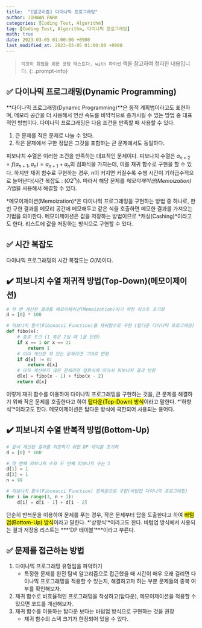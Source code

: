 ```yaml
---
title:  "[알고리즘] 다이나믹 프로그래밍"
author: JIHWAN PARK
categories: [Coding Test, Algorithm]
tag: [Coding Test, Algorithm, 다이나믹 프로그래밍]
math: true
date: 2023-03-05 01:00:00 +0900
last_modified_at: 2023-03-05 01:00:00 +0900
---
```

> `이것이 취업을 위한 코딩 테스트다. with 파이썬` 책을 참고하여 정리한 내용입니다.
{: .prompt-info}

## ✅ 다이나믹 프로그래밍(Dynamic Programming)
**다이나믹 프로그래밍(Dynamic Programming)**은 동적 계획법이라고도 표현하며, 메모리 공간을 더 사용해서 연산 속도를 비약적으로 증가시킬 수 있는 방법 중 대표적인 방법이다. 다이나믹 프로그래밍은 다음 조건을 만족할 때 사용할 수 있다.

1. 큰 문제를 작은 문제로 나눌 수 있다.
2. 작은 문제에서 구한 정답은 그것을 포함하는 큰 문제에서도 동일하다.

피보나치 수열은 이러한 조건을 만족하는 대표적인 문제이다. 피보나치 수열은 $a_{n+2} = f(a_{n+1}, a_n) = a_{n+1} + a_n$의 점화식을 가지는데, 이를 재귀 함수로 구현을 할 수 있다. 하지만 재귀 함수로 구현하는 경우, n이 커지면 커질수록 수행 시간이 기하급수적으로 늘어난다(시간 복잡도 : $(O2^n)$). 따라서 해당 문제를 *메모이제이션(Memoization) 기법*을 사용해서 해결할 수 있다.

*메모이제이션(Memoization)*은 다이나믹 프로그래밍을 구현하는 방법 중 하나로, 한 번 구한 결과를 메모리 공간에 메모해두고 같은 식을 호출하면 메모한 결과를 가져오는 기법을 의미한다. 메모이제이션은 값을 저장하는 방법이므로 *캐싱(Cashing)*이라고도 한다. 리스트에 값을 저장하는 방식으로 구현할 수 있다.

## ✅ 시간 복잡도
다이나믹 프로그래밍의 시간 복잡도는 $O(N)$이다.


## ✔️ 피보나치 수열 재귀적 방법(Top-Down)(메모이제이션)
```python
# 한 번 계산된 결과를 메모이제이션(Memoization)하기 위한 리스트 초기화
d = [0] * 100

# 피보나치 함수(Fibonacci Function)를 재귀함수로 구현 (탑다운 다이나믹 프로그래밍)
def fibo(x):
    # 종료 조건 (1 혹은 2일 때 1을 반환)
    if x == 1 or x == 2:
        return 1
    # 이미 계산한 적 있는 문제라면 그대로 반환
    if d[x] != 0:
        return d[x]
    # 아직 계산하지 않은 문제라면 점화식에 따라서 피보나치 결과 반환
    d[x] = fibo(x - 1) + fibo(x - 2)
    return d[x]
```

이렇게 재귀 함수를 이용하여 다이나믹 프로그래밍을 구현하는 것을, 큰 문제를 해결하기 위해 작은 문제를 호출한다고 하여 <mark>탑다운(Top-Down) 방식</mark>이라고 말한다. *'하향식'*이라고도 한다. 메모이제이션은 탑다운 방식에 국한되어 사용되는 용어다.

## ✔️ 피보나치 수열 반복적 방법(Bottom-Up)
```python
# 앞서 계산된 결과를 저장하기 위한 DP 테이블 초기화
d = [0] * 100

# 첫 번째 피보나치 수와 두 번째 피보나치 수는 1
d[1] = 1
d[2] = 1
n = 99

# 피보나치 함수(Fibonacci Function) 반복문으로 구현(바텀업 다이나믹 프로그래밍)
for i in range(3, n + 1):
    d[i] = d[i - 1] + d[i - 2]
```

단순히 반복문을 이용하여 문제를 푸는 경우, 작은 문제부터 답을 도출한다고 하여 <mark>바텀업(Bottom-Up) 방식</mark>이라고 말한다. *'상향식'*이라고도 한다. 바텀업 방식에서 사용되는 결과 저장용 리스트는 ***'DP 테이블'***이라고 부른다.

## ✅ 문제를 접근하는 방법
1. 다이나믹 프로그래밍 유형임을 파악하기
    - 특정한 문제를 완전 탐색 알고리즘으로 접근했을 때 시간이 매우 오래 걸리면 다이나믹 프로그래밍을 적용할 수 있는지, 해결하고자 하는 부분 문제들의 중복 여부를 확인해보자.
2. 재귀 함수로 비효율적인 프로그래밍을 작성하고(탑다운), 메모이제이션을 적용할 수 있으면 코드를 개선해보자.
3. 재귀 함수를 이용하는 탑다운 보다는 바텀업 방식으로 구현하는 것을 권장
    - 재귀 함수의 스택 크기가 한정되어 있을 수 있다.